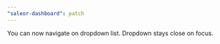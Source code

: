 ```yaml
---
"saleor-dashboard": patch
---
```


You can now navigate on dropdown list. Dropdown stays close on focus.
